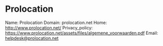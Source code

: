 
# Prolocation

Name: Prolocation
Domain: prolocation.net
Home: http://www.prolocation.net/
Privacy_policy: https://www.prolocation.net/assets/files/algemene_voorwaarden.pdf
Email: helpdesk@prolocation.net

